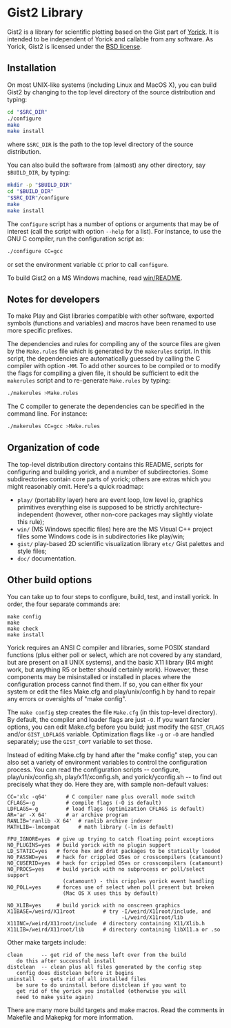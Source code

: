 # Gist2 Library

Gist2 is a library for scientific plotting based on the Gist part of
[Yorick][yorick-url].  It is intended to be independent of Yorick and callable
from any software.  As Yorick, Gist2 is licensed under the [BSD
license][license-url].


## Installation

On most UNIX-like systems (including Linux and MacOS X), you can build Gist2 by
changing to the top level directory of the source distribution and typing:

```sh
cd "$SRC_DIR"
./configure
make
make install
```

where `$SRC_DIR` is the path to the top level directory of the source
distribution.

You can also build the software from (almost) any other directory, say
`$BUILD_DIR`, by typing:

```sh
mkdir -p "$BUILD_DIR"
cd "$BUILD_DIR"
"$SRC_DIR"/configure
make
make install
```

The `configure` script has a number of options or arguments that may be of
interest (call the script with option `--help` for a list).  For instance, to
use the GNU C compiler, run the configuration script as:

```sh
./configure CC=gcc
```

or set the environment variable `CC` prior to call `configure`.

To build Gist2 on a MS Windows machine, read [win/README](win/README).


## Notes for developers

To make Play and Gist libraries compatible with other software, exported
symbols (functions and variables) and macros have been renamed to use more
specific prefixes.

The dependencies and rules for compiling any of the source files are given by
the `Make.rules` file which is generated by the `makerules` script.  In this
script, the dependencies are automatically guessed by calling the C compiler
with option `-MM`.  To add other sources to be compiled or to modify the flags
for compiling a given file, it should be sufficient to edit the `makerules`
script and to re-generate `Make.rules` by typing:

```sh
./makerules >Make.rules
```

The C compiler to generate the dependencies can be specified in the command
line.  For instance:

```sh
./makerules CC=gcc >Make.rules
```


## Organization of code

The top-level distribution directory contains this README, scripts for
configuring and building yorick, and a number of subdirectories.  Some
subdirectories contain core parts of yorick; others are extras which
you might reasonably omit.  Here's a quick roadmap:

- `play/` (portability layer) here are event loop, low level io, graphics
  primitives everything else is supposed to be strictly
  architecture-independent (however, other non-core packages may slightly
  violate this rule);
- `win/` (MS Windows specific files) here are the MS Visual C++ project files
  some Windows code is in subdirectories like play/win;
- `gist/` play-based 2D scientific visualization library `etc/` Gist palettes
  and style files;
- `doc/` documentation.


## Other build options

You can take up to four steps to configure, build, test, and install
yorick.  In order, the four separate commands are:

    make config
    make
    make check
    make install

 Yorick requires an ANSI C compiler and libraries, some POSIX standard
 functions (plus either poll or select, which are not covered by any
 standard, but are present on all UNIX systems), and the basic X11
 library (R4 might work, but anything R5 or better should certainly
 work).  However, these components may be misinstalled or installed in
 places where the configuration process cannot find them.  If so, you
 can either fix your system or edit the files Make.cfg and
 play/unix/config.h by hand to repair any errors or oversights of "make
 config".

 The `make config` step creates the file `Make.cfg` (in this top-level
 directory).  By default, the compiler and loader flags are just `-O`.
 If you want fancier options, you can edit Make.cfg before you build;
 just modify the `GIST_CFLAGS` and/or `GIST_LDFLAGS` variable.
 Optimization flags like `-g` or `-O` are handled separately; use the
 `GIST_COPT` variable to set those.

 Instead of editing Make.cfg by hand after the "make config" step, you
 can also set a variety of environment variables to control the
 configuration process.  You can read the configuration scripts --
 configure, play/unix/config.sh, play/x11/xconfig.sh, and
 yorick/yconfig.sh -- to find out precisely what they do.  Here they
 are, with sample non-default values:

    CC='xlc -q64'      # C compiler name plus overall mode switch
    CFLAGS=-g          # compile flags (-O is default)
    LDFLAGS=-g         # load flags (optimization CFLAGS is default)
    AR='ar -X 64'      # ar archive program
    RANLIB='ranlib -X 64'  # ranlib archive indexer
    MATHLIB=-lmcompat      # math library (-lm is default)

    FPU_IGNORE=yes  # give up trying to catch floating point exceptions
    NO_PLUGINS=yes  # build yorick with no plugin support
    LD_STATIC=yes   # force hex and drat packages to be statically loaded
    NO_PASSWD=yes   # hack for crippled OSes or crosscompilers (catamount)
    NO_CUSERID=yes  # hack for crippled OSes or crosscompilers (catamount)
    NO_PROCS=yes    # build yorick with no subprocess or poll/select support
                      (catamount) - this cripples yorick event handling
    NO_POLL=yes     # forces use of select when poll present but broken
                      (Mac OS X uses this by default)

    NO_XLIB=yes     # build yorick with no onscreen graphics
    X11BASE=/weird/X11root         # try -I/weird/X11root/include, and
                                         -L/weird/X11root/lib
    X11INC=/weird/X11root/include  # directory containing X11/Xlib.h
    X11LIB=/weird/X11root/lib      # directory containing libX11.a or .so

Other make targets include:

    clean      -- get rid of the mess left over from the build
       do this after successful install
    distclean  -- clean plus all files generated by the config step
       config does distclean before it begins
    uninstall  -- gets rid of all installed files
       be sure to do uninstall before distclean if you want to
       get rid of the yorick you installed (otherwise you will
       need to make ysite again)

There are many more build targets and make macros.  Read the comments
in Makefile and Makepkg for more information.


[license-url]: ./LICENSE.md
[license-img]: http://img.shields.io/badge/license-MIT-brightgreen.svg?style=flat

[yorick-url]: http://dhmunro.github.io/yorick-doc/
